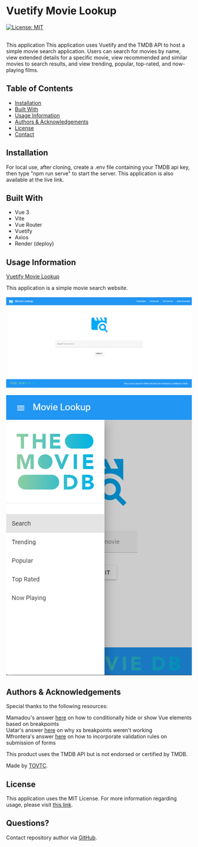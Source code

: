 
  # Vuetify Movie Lookup
  [![License: MIT](https://img.shields.io/badge/License-MIT-yellow.svg)](https://opensource.org/licenses/MIT)</br></br>
    
  This application This application uses Vuetify and the TMDB API to host a simple movie search application. Users can search for movies by name, view extended details for a specific movie, view recommended and similar movies to search results, and view trending, popular, top-rated, and now-playing films.
  
  ## Table of Contents
  
  * [Installation](#installation)
  * [Built With](#built)
  * [Usage Information](#usage)
  * [Authors & Acknowledgements](#credits)
  * [License](#license)
  * [Contact](#questions)
  
  ## Installation<a name="installation"></a>
  For local use, after cloning, create a .env file containing your TMDB api key, then type "npm run serve" to start the server. This application is also available at the live link.

  ## Built With<a name="built"></a>
  * Vue 3
  * Vite
  * Vue Router
  * Vuetify
  * Axios
  * Render (deploy)
  
  ## Usage Information<a name="usage"></a>
  [Vuetify Movie Lookup](https://vuetify-movie-lookup.onrender.com/)</br>
    
  This application is a simple movie search website.</br>
  </br>![Vuetify Movie Lookup](./src/assets/vuetify-movie-lookup-wide.png "Vuetify Movie Lookup")</br>
  </br>![Vuetify Movie Lookup](./src/assets/vuetify-movie-lookup-narrow.png "Vuetify Movie Lookup")</br>
    
  ## Authors & Acknowledgements<a name="credits"></a>
  Special thanks to the following resources:

  Mamadou's answer [here](https://stackoverflow.com/questions/62561821/how-to-hide-menu-items-based-on-vuetify-breakpoint) on how to conditionally hide or show Vue elements based on breakpoints</br>
  Uatar's answer [here](https://stackoverflow.com/questions/59255192/breakpoints-not-working-correctly-for-xs-in-vuetify) on why xs breakpoints weren't working</br>
  Mfrontera's answer [here](https://stackoverflow.com/questions/76212493/vuetify-3-v-form-submitting-even-if-not-valid) on how to incorporate validation rules on submission of forms</br>

  This product uses the TMDB API but is not endorsed or certified by TMDB.
  
  Made by [TOVTC](https://github.com/TOVTC).
  
  ## License<a name="license"></a>
  This application uses the MIT License. For more information regarding usage, please visit [this link](https://opensource.org/licenses/MIT).

  ## Questions?<a name="questions"></a>
  Contact repository author via [GitHub](https://github.com/TOVTC).</br>
